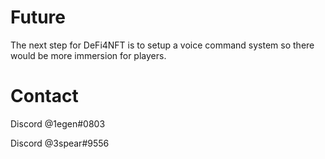 # Future

The next step for DeFi4NFT is to setup a voice command system so there would be more immersion for players.

# Contact

Discord @1egen#0803

Discord @3spear#9556

